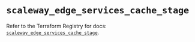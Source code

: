 # `scaleway_edge_services_cache_stage`

Refer to the Terraform Registry for docs: [`scaleway_edge_services_cache_stage`](https://registry.terraform.io/providers/scaleway/scaleway/2.57.0/docs/resources/edge_services_cache_stage).
